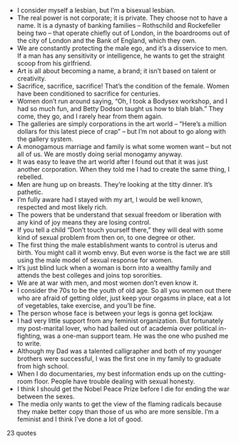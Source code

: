  - I consider myself a lesbian, but I’m a bisexual lesbian.
 - The real power is not corporate; it is private. They choose not to have a name. It is a dynasty of banking families – Rothschild and Rockefeller being two – that operate chiefly out of London, in the boardrooms out of the city of London and the Bank of England, which they own.
 - We are constantly protecting the male ego, and it’s a disservice to men. If a man has any sensitivity or intelligence, he wants to get the straight scoop from his girlfriend.
 - Art is all about becoming a name, a brand; it isn’t based on talent or creativity.
 - Sacrifice, sacrifice, sacrifice! That’s the condition of the female. Women have been conditioned to sacrifice for centuries.
 - Women don’t run around saying, “Oh, I took a Bodysex workshop, and I had so much fun, and Betty Dodson taught us how to blah blah.” They come, they go, and I rarely hear from them again.
 - The galleries are simply corporations in the art world – “Here’s a million dollars for this latest piece of crap” – but I’m not about to go along with the gallery system.
 - A monogamous marriage and family is what some women want – but not all of us. We are mostly doing serial monogamy anyway.
 - It was easy to leave the art world after I found out that it was just another corporation. When they told me I had to create the same thing, I rebelled.
 - Men are hung up on breasts. They’re looking at the titty dinner. It’s pathetic.
 - I’m fully aware had I stayed with my art, I would be well known, respected and most likely rich.
 - The powers that be understand that sexual freedom or liberation with any kind of joy means they are losing control.
 - If you tell a child “Don’t touch yourself there,” they will deal with some kind of sexual problem from then on, to one degree or other.
 - The first thing the male establishment wants to control is uterus and birth. You might call it womb envy. But even worse is the fact we are still using the male model of sexual response for women.
 - It’s just blind luck when a woman is born into a wealthy family and attends the best colleges and joins top sororities.
 - We are at war with men, and most women don’t even know it.
 - I consider the 70s to be the youth of old age. So all you women out there who are afraid of getting older, just keep your orgasms in place, eat a lot of vegetables, take exercise, and you’ll be fine.
 - The person whose face is between your legs is gonna get lockjaw.
 - I had very little support from any feminist organization. But fortunately my post-marital lover, who had bailed out of academia over political in-fighting, was a one-man support team. He was the one who pushed me to write.
 - Although my Dad was a talented calligrapher and both of my younger brothers were successful, I was the first one in my family to graduate from high school.
 - When I do documentaries, my best information ends up on the cutting-room floor. People have trouble dealing with sexual honesty.
 - I think I should get the Nobel Peace Prize before I die for ending the war between the sexes.
 - The media only wants to get the view of the flaming radicals because they make better copy than those of us who are more sensible. I’m a feminist and I think I’ve done a lot of good.

23 quotes